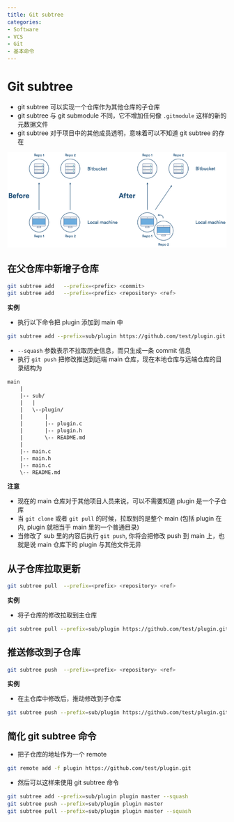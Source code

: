```yaml
---
title: Git subtree
categories:
- Software
- VCS
- Git
- 基本命令
---
```

# Git subtree

- git subtree 可以实现一个仓库作为其他仓库的子仓库
- git subtree 与 git submodule 不同，它不增加任何像 `.gitmodule` 这样的新的元数据文件
- git subtree 对于项目中的其他成员透明，意味着可以不知道 git subtree 的存在

![](https://raw.githubusercontent.com/LuShan123888/Files/main/Pictures/2020-12-10-2020-12-04-1460000012002154.png)

## 在父仓库中新增子仓库

```bash
git subtree add   --prefix=<prefix> <commit>
git subtree add   --prefix=<prefix> <repository> <ref>
```

**实例**

- 执行以下命令把 plugin 添加到 main 中

```bash
git subtree add --prefix=sub/plugin https://github.com/test/plugin.git master --squash
```

- `--squash` 参数表示不拉取历史信息，而只生成一条 commit 信息
- 执行 `git push` 把修改推送到远端 main 仓库，现在本地仓库与远端仓库的目录结构为

```
main
    |
    |-- sub/
    |   |
    |   \--plugin/
    |       |
    |       |-- plugin.c
    |       |-- plugin.h
    |       \-- README.md
    |
    |-- main.c
    |-- main.h
    |-- main.c
    \-- README.md
```

**注意**

- 现在的 main 仓库对于其他项目人员来说，可以不需要知道 plugin 是一个子仓库
- 当 `git clone` 或者 `git pull` 的时候，拉取到的是整个 main (包括 plugin 在内, plugin 就相当于 main 里的一个普通目录)
- 当修改了 sub 里的内容后执行 `git push`, 你将会把修改 push 到 main 上，也就是说 main 仓库下的 plugin 与其他文件无异

## 从子仓库拉取更新

```bash
git subtree pull  --prefix=<prefix> <repository> <ref>
```

**实例**

- 将子仓库的修改拉取到主仓库

```bash
git subtree pull --prefix=sub/plugin https://github.com/test/plugin.git master --squash
```

## 推送修改到子仓库

```bash
git subtree push  --prefix=<prefix> <repository> <ref>
```

**实例**

- 在主仓库中修改后，推动修改到子仓库

```bash
git subtree push --prefix=sub/plugin https://github.com/test/plugin.git master
```

## 简化 git subtree 命令

- 把子仓库的地址作为一个 remote

```bash
git remote add -f plugin https://github.com/test/plugin.git
```

- 然后可以这样来使用 git subtree 命令

```bash
git subtree add --prefix=sub/plugin plugin master --squash
git subtree push --prefix=sub/plugin plugin master
git subtree pull --prefix=sub/plugin plugin master --squash
```